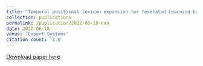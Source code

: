 ```yaml
---
title: "Temporal positional lexicon expansion for federated learning based on hyperpatism detection"
collection: publications
permalink: /publication/2022-06-18-nan
date: 2022-06-18
venue: 'Expert Systems'
citation count: '1.0'
---
```

[Download paper here](https://scholar.google.com/citations?view_op=view_citation&hl=en&user=CCckbEUAAAAJ&cstart=20&pagesize=80&citation_for_view=CCckbEUAAAAJ:5MTHONV0fEkC)
